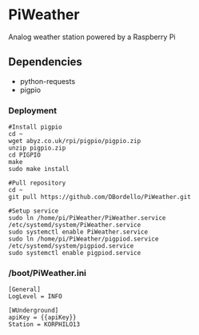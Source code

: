 # PiWeather
Analog weather station powered by a Raspberry Pi

## Dependencies
* python-requests
* pigpio

   

### Deployment

    #Install pigpio
    cd ~
    wget abyz.co.uk/rpi/pigpio/pigpio.zip
    unzip pigpio.zip
    cd PIGPIO
    make
    sudo make install
    
    #Pull repository
    cd ~
    git pull https://github.com/DBordello/PiWeather.git
    
    #Setup service 
    sudo ln /home/pi/PiWeather/PiWeather.service /etc/systemd/system/PiWeather.service
    sudo systemctl enable PiWeather.service
    sudo ln /home/pi/PiWeather/pigpiod.service /etc/systemd/system/pigpiod.service
    sudo systemctl enable pigpiod.service 

### /boot/PiWeather.ini
    [General]
    LogLevel = INFO

    [WUnderground]
    apiKey = {{apiKey}}
    Station = KORPHILO13